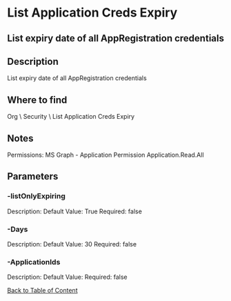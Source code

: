 # List Application Creds Expiry

## List expiry date of all AppRegistration credentials

## Description
List expiry date of all AppRegistration credentials

## Where to find
Org \ Security \ List Application Creds Expiry

## Notes
Permissions: 
 MS Graph - Application Permission
  Application.Read.All

## Parameters
### -listOnlyExpiring
Description: 
Default Value: True
Required: false

### -Days
Description: 
Default Value: 30
Required: false

### -ApplicationIds
Description: 
Default Value: 
Required: false


[Back to Table of Content](../../../README.md)

